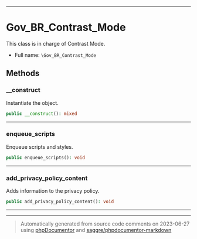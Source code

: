 ***

# Gov_BR_Contrast_Mode

This class is in charge of Contrast Mode.



* Full name: `\Gov_BR_Contrast_Mode`




## Methods


### __construct

Instantiate the object.

```php
public __construct(): mixed
```











***

### enqueue_scripts

Enqueue scripts and styles.

```php
public enqueue_scripts(): void
```











***

### add_privacy_policy_content

Adds information to the privacy policy.

```php
public add_privacy_policy_content(): void
```











***


***
> Automatically generated from source code comments on 2023-06-27 using [phpDocumentor](http://www.phpdoc.org/) and [saggre/phpdocumentor-markdown](https://github.com/Saggre/phpDocumentor-markdown)
